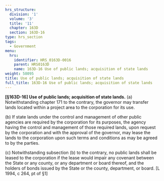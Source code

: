 ```yaml
---
hrs_structure:
  division: '1'
  volume: '3'
  title: '11'
  chapter: 163D
  section: 163D-16
type: hrs_section
tags:
  - Government
menu:
  hrs:
    identifier: HRS_0163D-0016
    parent: HRS0163D
    name: 163D-16 Use of public lands; acquisition of state lands
weight: 58095
title: Use of public lands; acquisition of state lands
full_title: 163D-16 Use of public lands; acquisition of state lands
---
```

**[§163D-16] Use of public lands; acquisition of state lands.** (a) Notwithstanding chapter 171 to the contrary, the governor may transfer lands located within a project area to the corporation for its use.

(b) If state lands under the control and management of other public agencies are required by the corporation for its purposes, the agency having the control and management of those required lands, upon request by the corporation and with the approval of the governor, may lease the lands to the corporation upon such terms and conditions as may be agreed to by the parties.

(c) Notwithstanding subsection (b) to the contrary, no public lands shall be leased to the corporation if the lease would impair any covenant between the State or any county, or any department or board thereof, and the holders of bonds issued by the State or the county, department, or board. [L 1994, c 264, pt of §1]
